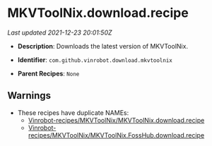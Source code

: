 # MKVToolNix.download.recipe

_Last updated 2021-12-23 20:01:50Z_

- **Description**: Downloads the latest version of MKVToolNix.

- **Identifier**: `com.github.vinrobot.download.mkvtoolnix`

- **Parent Recipes**: `None`


## Warnings

- These recipes have duplicate NAMEs:
    - [Vinrobot-recipes/MKVToolNix/MKVToolNix.download.recipe](/autopkg-dupe-tracker/Vinrobot-recipes/MKVToolNix/MKVToolNix.download.recipe)
    - [Vinrobot-recipes/MKVToolNix/MKVToolNix.FossHub.download.recipe](/autopkg-dupe-tracker/Vinrobot-recipes/MKVToolNix/MKVToolNix.FossHub.download.recipe)